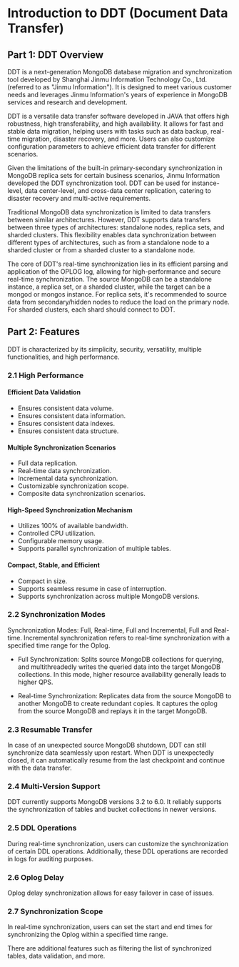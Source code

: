 # Introduction to DDT (Document Data Transfer)

## Part 1: DDT Overview

DDT is a next-generation MongoDB database migration and synchronization tool developed by Shanghai Jinmu Information Technology Co., Ltd. (referred to as "Jinmu Information"). It is designed to meet various customer needs and leverages Jinmu Information's years of experience in MongoDB services and research and development.

DDT is a versatile data transfer software developed in JAVA that offers high robustness, high transferability, and high availability. It allows for fast and stable data migration, helping users with tasks such as data backup, real-time migration, disaster recovery, and more. Users can also customize configuration parameters to achieve efficient data transfer for different scenarios.

Given the limitations of the built-in primary-secondary synchronization in MongoDB replica sets for certain business scenarios, Jinmu Information developed the DDT synchronization tool. DDT can be used for instance-level, data center-level, and cross-data center replication, catering to disaster recovery and multi-active requirements.

Traditional MongoDB data synchronization is limited to data transfers between similar architectures. However, DDT supports data transfers between three types of architectures: standalone nodes, replica sets, and sharded clusters. This flexibility enables data synchronization between different types of architectures, such as from a standalone node to a sharded cluster or from a sharded cluster to a standalone node.

The core of DDT's real-time synchronization lies in its efficient parsing and application of the OPLOG log, allowing for high-performance and secure real-time synchronization. The source MongoDB can be a standalone instance, a replica set, or a sharded cluster, while the target can be a mongod or mongos instance. For replica sets, it's recommended to source data from secondary/hidden nodes to reduce the load on the primary node. For sharded clusters, each shard should connect to DDT.

## Part 2: Features

DDT is characterized by its simplicity, security, versatility, multiple functionalities, and high performance.

### 2.1 High Performance

#### Efficient Data Validation

- Ensures consistent data volume.
- Ensures consistent data information.
- Ensures consistent data indexes.
- Ensures consistent data structure.

#### Multiple Synchronization Scenarios

- Full data replication.
- Real-time data synchronization.
- Incremental data synchronization.
- Customizable synchronization scope.
- Composite data synchronization scenarios.

#### High-Speed Synchronization Mechanism

- Utilizes 100% of available bandwidth.
- Controlled CPU utilization.
- Configurable memory usage.
- Supports parallel synchronization of multiple tables.

#### Compact, Stable, and Efficient

- Compact in size.
- Supports seamless resume in case of interruption.
- Supports synchronization across multiple MongoDB versions.

### 2.2 Synchronization Modes

Synchronization Modes: Full, Real-time, Full and Incremental, Full and Real-time. Incremental synchronization refers to real-time synchronization with a specified time range for the Oplog.

- Full Synchronization: Splits source MongoDB collections for querying, and multithreadedly writes the queried data into the target MongoDB collections. In this mode, higher resource availability generally leads to higher QPS.

- Real-time Synchronization: Replicates data from the source MongoDB to another MongoDB to create redundant copies. It captures the oplog from the source MongoDB and replays it in the target MongoDB.

### 2.3 Resumable Transfer

In case of an unexpected source MongoDB shutdown, DDT can still synchronize data seamlessly upon restart. When DDT is unexpectedly closed, it can automatically resume from the last checkpoint and continue with the data transfer.

### 2.4 Multi-Version Support

DDT currently supports MongoDB versions 3.2 to 6.0. It reliably supports the synchronization of tables and bucket collections in newer versions.

### 2.5 DDL Operations

During real-time synchronization, users can customize the synchronization of certain DDL operations. Additionally, these DDL operations are recorded in logs for auditing purposes.

### 2.6 Oplog Delay

Oplog delay synchronization allows for easy failover in case of issues.

### 2.7 Synchronization Scope

In real-time synchronization, users can set the start and end times for synchronizing the Oplog within a specified time range.

There are additional features such as filtering the list of synchronized tables, data validation, and more.

